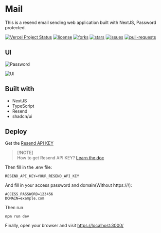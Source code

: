 # Mail

This is a resend email sending web application built with NextJS, Password protected.

<p>

<a href="https://vercel.com/tech-art/mail" target="_blank"><img src="https://vercelbadge.vercel.app/api/Dev-Huang1/Mail?style=flat-square" alt="Vercel Project Status"></a>
<a href="https://github.com/Dev-Huang1/Mail/blob/master/LICENSE" target="blank"><img src="https://img.shields.io/github/license/Dev-Huang1/Mail?style=flat-square" alt="license"></a>
<a href="https://github.com/Dev-Huang1/Mail/fork" target="blank"><img src="https://img.shields.io/github/forks/Dev-Huang1/Mail?style=flat-square" alt="forks"></a>
<a href="https://github.com/Dev-Huang1/Mail/stargazers" target="blank"><img src="https://img.shields.io/github/stars/Dev-Huang1/Mail?style=flat-square" alt="stars"></a>
<a href="https://github.com/Dev-Huang1/Mail/issues" target="blank"><img src="https://img.shields.io/github/issues/Dev-Huang1/Mail?style=flat-square" alt="issues"></a>
<a href="https://github.com/Dev-Huang1/Mail/pulls" target="blank"><img src="https://img.shields.io/github/issues-pr/Dev-Huang1/Mail?style=flat-square" alt="pull-requests"></a>

</p>

## UI

![Password](https://github.com/user-attachments/assets/286c3bad-83e1-4ff6-acc9-9a27e8db8d7d)

![UI](https://github.com/user-attachments/assets/5fc6b928-69c4-42c1-a808-f65621462bdc)

## Built with

- NextJS
- TypeScript
- Resend
- shadcn/ui

## Deploy

Get the [Resend API KEY](https://resend.com)

> [!NOTE]\
> How to get Resend API KEY? 
> [Learn the doc](https://resend.com/docs/dashboard/api-keys/introduction)


Then fill in the .env file: 

```env
RESEND_API_KEY=YOUR_RESEND_API_KEY
```

And fill in your access password and domain(Without https:///):

```env
ACCESS_PASSWORD=123456
DOMAIN=example.com
```

Then run 

```
npm run dev
```

Finally, open your browser and visit [https://localhost:3000/](https://localhost:3000/)
